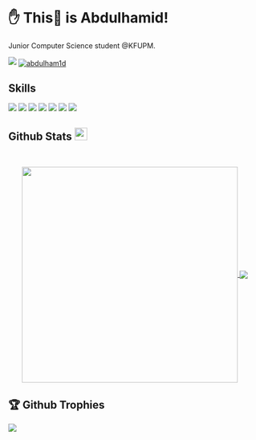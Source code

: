 <h1>✋ This🏻 is Abdulhamid!</h1>   

Junior Computer Science student @KFUPM.

  <p align="left">
    <a href="https://www.linkedin.com/in/abdulham1d/" target="_blank"><img src="https://img.shields.io/badge/-LinkedIn-222222?style=flat-square&logo=Linkedin&logoColor=white)"></a>
    <a href="mailto:hamid@hamidf.com" target="_blank"><img align="center" src="https://img.shields.io/badge/-Gmail-EA4335?style=flat-square&logo=Gmail&logoColor=white" alt="abdulham1d"/></a>
  </p>

## Skills
![](https://img.shields.io/badge/Code-Python-informational?style=flat&logo=python)
![](https://img.shields.io/badge/Code-JAVA-informational?&logo=java)
![](https://img.shields.io/badge/Code-HTML5-informational?style=flat&logo=html5)
![](https://img.shields.io/badge/Code-CSS-informational?style=flat&logo=css)
![](https://img.shields.io/badge/LaTeX-informational?style=flat&logo=bootstrap)
![](https://img.shields.io/badge/Code-JavaScript-informational?style=flat&logo=javascript)
![](https://img.shields.io/badge/Database-SQLite-informational?style=flat&logo=sqlite)


## Github Stats <img src="https://media.giphy.com/media/cj87CxfRtrUifF3Ryk/giphy.gif" width="25px">

 <br />
 <p align="center">
  <a href="https://github.com/abdulham1d">
   <img width="430" align="center" src="https://github-readme-stats.vercel.app/api?username=abdulham1d&show_icons=true&theme=midnight-purple&count_private=true">
  </a>
  <a href="https://github.com/abdulham1d/github-readme-stats">
    <img align="center" src="https://github-readme-stats.anuraghazra1.vercel.app/api/top-langs/?username=abdulham1d&layout=compact&theme=midnight-purple"/>
  </a>
 </p>

## 🏆 Github Trophies
<img src="https://github-profile-trophy.vercel.app/?username=abdulham1d&theme=onestar&rank=SSS,SS,S,AAA,AA,A,B,C,SECRET" />
